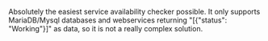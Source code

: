 Absolutely the easiest service availability checker possible.
It only supports MariaDB/Mysql databases and webservices returning "[{"status": "Working"}]" as data, so it is not a really complex solution.
